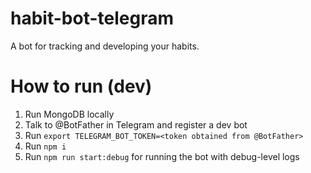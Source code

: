 # habit-bot-telegram
A bot for tracking and developing your habits.

# How to run (dev)
1. Run MongoDB locally
2. Talk to @BotFather in Telegram and register a dev bot
3. Run `export TELEGRAM_BOT_TOKEN=<token obtained from @BotFather>`
4. Run `npm i`
5. Run `npm run start:debug` for running the bot with debug-level logs
